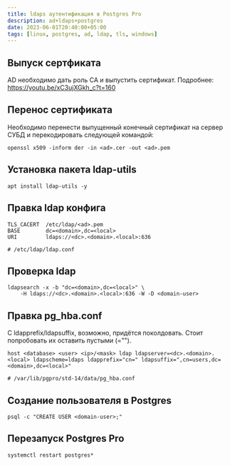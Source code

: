 ```yaml
---
title: ldaps аутентификация в Postgres Pro
description: ad+ldaps+postgres
date: 2023-06-01T20:40:00+05:00
tags: [linux, postgres, ad, ldap, tls, windows]
---
```

## Выпуск сертфиката
AD необходимо дать роль CA и выпустить сертификат. Подробнее: https://youtu.be/xC3ujXGkh_c?t=160 

## Перенос сертификата
Необходимо перенести выпущенный конечный сертификат на сервер СУБД и перекодировать следующей командой:

```
openssl x509 -inform der -in <ad>.cer -out <ad>.pem
```

## Установка пакета ldap-utils
```
apt install ldap-utils -y
```

## Правка ldap конфига
```
TLS_CACERT	/etc/ldap/<ad>.pem
BASE		dc=<domain>,dc=<local>
URI 		ldaps://<dc>.<domain>.<local>:636

# /etc/ldap/ldap.conf
```

## Проверка ldap
```
ldapsearch -x -b "dc=<domain>,dc=<local>" \
	-H ldaps://<dc>.<domain>.<local>:636 -W -D <domain-user>
```

## Правка pg_hba.conf
С ldapprefix/ldapsuffix, возможно, придётся поколдовать. Стоит попробовать их оставить пустыми (="").
```
host <database> <user> <ip>/<mask> ldap ldapserver=<dc>.<domain>.<local> ldapscheme=ldaps ldapprefix="cn=" ldapsuffix=",cn=users,dc=<domain>,dc=<local>"

# /var/lib/pgpro/std-14/data/pg_hba.conf
```

## Создание пользователя в Postgres
```
psql -c "CREATE USER <domain-user>;"
```

## Перезапуск Postgres Pro
```
systemctl restart postgres*
```

